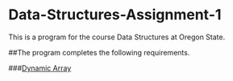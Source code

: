 # Data-Structures-Assignment-1
This is a program for the course Data Structures at Oregon State.

##The program completes the following requirements.

###<ins>Dynamic Array </ins>
